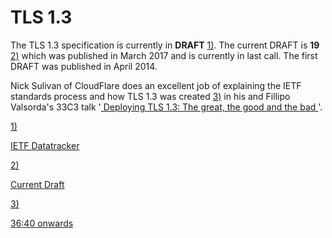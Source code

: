 # TLS 1.3

The TLS 1.3 specification is currently in **DRAFT** [1)](https://web.archive.org/web/20210125134458/https://wiki.hacksoc.co.uk/networking/tls/1.3#fn__1). The current DRAFT is **19** [2)](https://web.archive.org/web/20210125134458/https://wiki.hacksoc.co.uk/networking/tls/1.3#fn__2) which was published in March 2017 and is currently in last call. The first DRAFT was published in April 2014.

Nick Sulivan of CloudFlare does an excellent job of explaining the IETF standards process and how TLS 1.3 was created [3)](https://web.archive.org/web/20210125134458/https://wiki.hacksoc.co.uk/networking/tls/1.3#fn__3) in his and Fillipo Valsorda's 33C3 talk '[ Deploying TLS 1.3: The great, the good and the bad ](https://web.archive.org/web/20210125134458/https://media.ccc.de/v/33c3-8348-deploying_tls_1_3_the_great_the_good_and_the_bad)'.

[1)](https://web.archive.org/web/20210125134458/https://wiki.hacksoc.co.uk/networking/tls/1.3#fnt__1) 

[IETF Datatracker](https://web.archive.org/web/20210125134458/https://datatracker.ietf.org/doc/draft-ietf-tls-tls13/)

[2)](https://web.archive.org/web/20210125134458/https://wiki.hacksoc.co.uk/networking/tls/1.3#fnt__2) 

[Current Draft](https://web.archive.org/web/20210125134458/https://tlswg.github.io/tls13-spec/)

[3)](https://web.archive.org/web/20210125134458/https://wiki.hacksoc.co.uk/networking/tls/1.3#fnt__3) 

[36:40 onwards](https://web.archive.org/web/20210125134458/https://media.ccc.de/v/33c3-8348-deploying_tls_1_3_the_great_the_good_and_the_bad#video&t=2204)